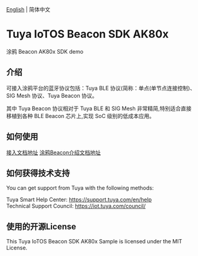 [English](./README.md) | 简体中文

# Tuya IoTOS Beacon SDK AK80x
涂鸦 Beacon AK80x SDK demo

## 介绍

可接入涂鸦平台的蓝牙协议包括：Tuya BLE 协议(简称：单点(单节点连接控制)、SIG Mesh 协议、Tuya Beacon 协议。

其中 Tuya Beacon 协议相对于 Tuya BLE 和 SIG Mesh 非常精简,特别适合直接移植到各种 BLE Beacon 芯片上,实现 SoC 级别的低成本应用。


## 如何使用
[接入文档地址](./guide_cn.pdf)
[涂鸦Beacon介绍文档地址](./tuya_beacon_introduce_cn.pdf)


## 如何获得技术支持
You can get support from Tuya with the following methods:

Tuya Smart Help Center: https://support.tuya.com/en/help  
Technical Support Council: https://iot.tuya.com/council/   

## 使用的开源License
This Tuya IoTOS Beacon SDK AK80x Sample is licensed under the MIT License.

